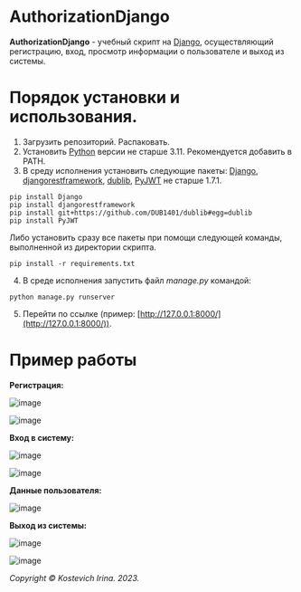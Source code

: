 # AuthorizationDjango
**AuthorizationDjango** - учебный скрипт на [Django](https://github.com/django/django), осуществляющий регистрацию, вход, просмотр информации о пользователе и выход из системы.

# Порядок установки и использования.
1. Загрузить репозиторий. Распаковать. 
2. Установить [Python](https://www.python.org/downloads/) версии не старше 3.11. Рекомендуется добавить в PATH.
3. В среду исполнения установить следующие пакеты: [Django](https://github.com/django/django?ysclid=lph3fmn0za256973455), [djangorestframework](https://github.com/encode/django-rest-framework?ysclid=lpvej8gr5a512312386), [dublib](https://github.com/DUB1401/dublib), [PyJWT](https://github.com/jpadilla/pyjwt?ysclid=lpvehdtfmm948560978) не старше 1.7.1.
```
pip install Django
pip install djangorestframework
pip install git+https://github.com/DUB1401/dublib#egg=dublib
pip install PyJWT
```
Либо установить сразу все пакеты при помощи следующей команды, выполненной из директории скрипта.
```
pip install -r requirements.txt
```
4. В среде исполнения запустить файл _manage.py_ командой:
```
python manage.py runserver
```
5. Перейти по ссылке (пример: [http://127.0.0.1:8000/](http://127.0.0.1:8000/)).

# Пример работы
**Регистрация:**

![image](https://github.com/kostevich/Authorization_Django/assets/109979502/5c0ed103-4f92-4a24-aa15-b562cb5cd655)

![image](https://github.com/kostevich/Authorization_Django/assets/109979502/a20d97f2-e417-40e7-a6f5-ec3e214772ef)

**Вход в систему:**

![image](https://github.com/kostevich/Authorization_Django/assets/109979502/2181e424-6339-4714-8b26-6b354892c7c9)

![image](https://github.com/kostevich/Authorization_Django/assets/109979502/4a1a86c9-8df5-4939-97f2-1d46c2bbdd46)

**Данные пользователя:**

![image](https://github.com/kostevich/Authorization_Django/assets/109979502/d27e3bdc-94e1-4733-8d9a-c0f006084cd7)

**Выход из системы:**

![image](https://github.com/kostevich/Authorization_Django/assets/109979502/21f837d4-c349-4bb5-ba46-61afa803696e)

![image](https://github.com/kostevich/Authorization_Django/assets/109979502/0b6554a0-bc57-4b6b-bf44-3208dcf59496)

_Copyright © Kostevich Irina. 2023._
